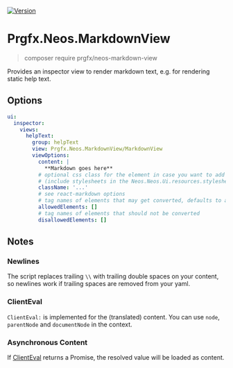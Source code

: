 [![Version](https://poser.pugx.org/prgfx/neos-markdown-view/version)](//packagist.org/packages/prgfx/neos-markdown-view)

# Prgfx.Neos.MarkdownView

> composer require prgfx/neos-markdown-view

Provides an inspector view to render markdown text, e.g. for rendering static help text.

## Options
```yaml
ui:
  inspector:
    views:
      helpText:
        group: helpText
        view: Prgfx.Neos.MarkdownView/MarkdownView
        viewOptions:
          content: |
            **Markdown goes here**
          # optional css class for the element in case you want to add custom styling
          # (include stylesheets in the Neos.Neos.Ui.resources.stylesheets setting)
          className: '...'
          # see react-markdown options
          # tag names of elements that may get converted, defaults to all
          allowedElements: []
          # tag names of elements that should not be converted
          disallowedElements: []
```

## Notes

### Newlines
The script replaces trailing `\\` with trailing double spaces on your content, so newlines work if trailing spaces are removed from your yaml.

### ClientEval
`ClientEval:` is implemented for the (translated) content.
You can use `node`, `parentNode` and `documentNode` in the context.

### Asynchronous Content
If [ClientEval](#clienteval) returns a Promise, the resolved value will be loaded as content.
